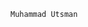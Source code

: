 ```kotlin
Muhammad Utsman
```

<!-- <a href="https://github.com/anuraghazra/github-readme-stats">
  <img align="center" src="https://github-readme-stats.vercel.app/api?username=utsmannn&show_icons=true&theme=dark" />
</a> -->

<!-- menghadeh -->
